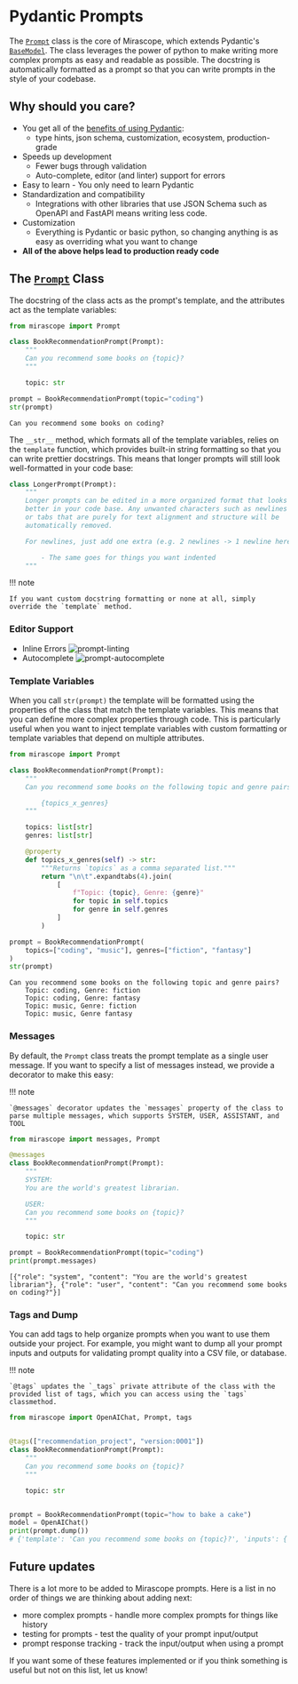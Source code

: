 # Pydantic Prompts

The [`Prompt`](../api/prompts/prompt.md#mirascope.prompts.prompt.Prompt) class is the core of Mirascope, which extends Pydantic's [`BaseModel`](https://docs.pydantic.dev/latest/api/base_model/). The class leverages the power of python to make writing more complex prompts as easy and readable as possible. The docstring is automatically formatted as a prompt so that you can write prompts in the style of your codebase.

## Why should you care?

- You get all of the [benefits of using Pydantic](https://docs.pydantic.dev/latest/#why-use-pydantic):
    - type hints, json schema, customization, ecosystem, production-grade
- Speeds up development
    - Fewer bugs through validation
    - Auto-complete, editor (and linter) support for errors
- Easy to learn
		- You only need to learn Pydantic
- Standardization and compatibility
    - Integrations with other libraries that use JSON Schema such as OpenAPI and FastAPI means writing less code.
- Customization
    - Everything is Pydantic or basic python, so changing anything is as easy as overriding what you want to change
- **All of the above helps lead to production ready code**


## The [`Prompt`](../api/prompts/prompt.md#mirascope.prompts.prompt.Prompt) Class

The docstring of the class acts as the prompt's template, and the attributes act as the template variables:

```python
from mirascope import Prompt

class BookRecommendationPrompt(Prompt):
    """
    Can you recommend some books on {topic}?
    """

    topic: str

prompt = BookRecommendationPrompt(topic="coding")
str(prompt)
```

```
Can you recommend some books on coding?
```

The `__str__` method, which formats all of the template variables, relies on the `template` function, which provides built-in string formatting so that you can write prettier docstrings. This means that longer prompts will still look well-formatted in your code base:

```python
class LongerPrompt(Prompt):
	"""
	Longer prompts can be edited in a more organized format that looks
	better in your code base. Any unwanted characters such as newlines
	or tabs that are purely for text alignment and structure will be 
	automatically removed.

	For newlines, just add one extra (e.g. 2 newlines -> 1 newline here)

		- The same goes for things you want indented
	"""
```

!!! note

	If you want custom docstring formatting or none at all, simply override the `template` method.
 
### Editor Support
* Inline Errors
![prompt-linting](https://github.com/Mirascope/mirascope/assets/15950811/4a1ebc7f-9f24-4106-a30c-87d68d88bf3c)
* Autocomplete
![prompt-autocomplete](https://github.com/Mirascope/mirascope/assets/15950811/a4c1e45b-d25e-438b-9d6d-b103c05ae054)

### Template Variables

When you call `str(prompt)` the template will be formatted using the properties of the class that match the template variables. This means that you can define more complex properties through code. This is particularly useful when you want to inject template variables with custom formatting or template variables that depend on multiple attributes. 

```python
from mirascope import Prompt

class BookRecommendationPrompt(Prompt):
    """
    Can you recommend some books on the following topic and genre pairs?

		{topics_x_genres}
    """

    topics: list[str]
	genres: list[str]

    @property
    def topics_x_genres(self) -> str:
        """Returns `topics` as a comma separated list."""
        return "\n\t".expandtabs(4).join(
            [
                f"Topic: {topic}, Genre: {genre}"
                for topic in self.topics
                for genre in self.genres
            ]
        )

prompt = BookRecommendationPrompt(
	topics=["coding", "music"], genres=["fiction", "fantasy"]
)
str(prompt)
```

```
Can you recommend some books on the following topic and genre pairs?
	Topic: coding, Genre: fiction
	Topic: coding, Genre: fantasy
	Topic: music, Genre: fiction
	Topic: music, Genre fantasy
```

### Messages

By default, the `Prompt` class treats the prompt template as a single user message. If you want to specify a list of messages instead, we provide a decorator to make this easy:

!!! note 
	
	`@messages` decorator updates the `messages` property of the class to parse multiple messages, which supports SYSTEM, USER, ASSISTANT, and TOOL

```python
from mirascope import messages, Prompt

@messages
class BookRecommendationPrompt(Prompt):
	"""
	SYSTEM:
	You are the world's greatest librarian.

	USER:
	Can you recommend some books on {topic}?
	"""

	topic: str

prompt = BookRecommendationPrompt(topic="coding")
print(prompt.messages)
```

```
[{"role": "system", "content": "You are the world's greatest librarian"}, {"role": "user", "content": "Can you recommend some books on coding?"}]
```

### Tags and Dump

You can add tags to help organize prompts when you want to use them outside your project. For example, you might want to dump all your prompt inputs and outputs for validating prompt quality into a CSV file, or database. 

!!! note 
	
	`@tags` updates the `_tags` private attribute of the class with the provided list of tags, which you can access using the `tags` classmethod.

```python
from mirascope import OpenAIChat, Prompt, tags


@tags(["recommendation_project", "version:0001"])
class BookRecommendationPrompt(Prompt):
    """
    Can you recommend some books on {topic}?
    """

    topic: str


prompt = BookRecommendationPrompt(topic="how to bake a cake")
model = OpenAIChat()
print(prompt.dump())
# {'template': 'Can you recommend some books on {topic}?', 'inputs': {'topic': 'how to bake a cake'}, 'tags': ['recommendation_project', 'version:0001'], 'call_params': {'model': 'gpt-3.5-turbo-16k'}}
```

## Future updates

There is a lot more to be added to Mirascope prompts. Here is a list in no order of things we are thinking about adding next: 

- more complex prompts - handle more complex prompts for things like history
- testing for prompts - test the quality of your prompt input/output
- prompt response tracking - track the input/output when using a prompt

If you want some of these features implemented or if you think something is useful but not on this list, let us know!
